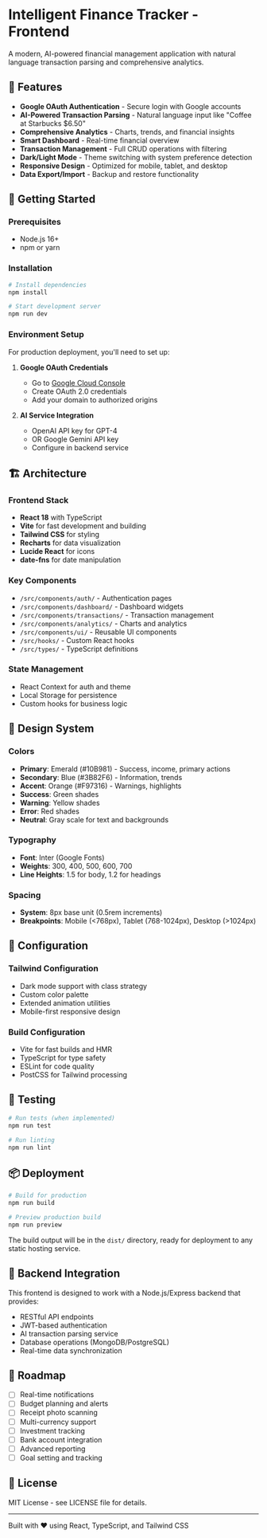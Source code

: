 # Intelligent Finance Tracker - Frontend

A modern, AI-powered financial management application with natural language transaction parsing and comprehensive analytics.

## 🌟 Features

- **Google OAuth Authentication** - Secure login with Google accounts
- **AI-Powered Transaction Parsing** - Natural language input like "Coffee at Starbucks $6.50"
- **Comprehensive Analytics** - Charts, trends, and financial insights
- **Smart Dashboard** - Real-time financial overview
- **Transaction Management** - Full CRUD operations with filtering
- **Dark/Light Mode** - Theme switching with system preference detection
- **Responsive Design** - Optimized for mobile, tablet, and desktop
- **Data Export/Import** - Backup and restore functionality

## 🚀 Getting Started

### Prerequisites

- Node.js 16+ 
- npm or yarn

### Installation

```bash
# Install dependencies
npm install

# Start development server
npm run dev
```

### Environment Setup

For production deployment, you'll need to set up:

1. **Google OAuth Credentials**
   - Go to [Google Cloud Console](https://console.cloud.google.com/)
   - Create OAuth 2.0 credentials
   - Add your domain to authorized origins

2. **AI Service Integration**
   - OpenAI API key for GPT-4
   - OR Google Gemini API key
   - Configure in backend service

## 🏗️ Architecture

### Frontend Stack
- **React 18** with TypeScript
- **Vite** for fast development and building
- **Tailwind CSS** for styling
- **Recharts** for data visualization
- **Lucide React** for icons
- **date-fns** for date manipulation

### Key Components
- `/src/components/auth/` - Authentication pages
- `/src/components/dashboard/` - Dashboard widgets
- `/src/components/transactions/` - Transaction management
- `/src/components/analytics/` - Charts and analytics
- `/src/components/ui/` - Reusable UI components
- `/src/hooks/` - Custom React hooks
- `/src/types/` - TypeScript definitions

### State Management
- React Context for auth and theme
- Local Storage for persistence
- Custom hooks for business logic

## 🎨 Design System

### Colors
- **Primary**: Emerald (#10B981) - Success, income, primary actions
- **Secondary**: Blue (#3B82F6) - Information, trends
- **Accent**: Orange (#F97316) - Warnings, highlights
- **Success**: Green shades
- **Warning**: Yellow shades  
- **Error**: Red shades
- **Neutral**: Gray scale for text and backgrounds

### Typography
- **Font**: Inter (Google Fonts)
- **Weights**: 300, 400, 500, 600, 700
- **Line Heights**: 1.5 for body, 1.2 for headings

### Spacing
- **System**: 8px base unit (0.5rem increments)
- **Breakpoints**: Mobile (<768px), Tablet (768-1024px), Desktop (>1024px)

## 🔧 Configuration

### Tailwind Configuration
- Dark mode support with class strategy
- Custom color palette
- Extended animation utilities
- Mobile-first responsive design

### Build Configuration
- Vite for fast builds and HMR
- TypeScript for type safety
- ESLint for code quality
- PostCSS for Tailwind processing

## 🧪 Testing

```bash
# Run tests (when implemented)
npm run test

# Run linting
npm run lint
```

## 📦 Deployment

```bash
# Build for production
npm run build

# Preview production build
npm run preview
```

The build output will be in the `dist/` directory, ready for deployment to any static hosting service.

## 🔗 Backend Integration

This frontend is designed to work with a Node.js/Express backend that provides:

- RESTful API endpoints
- JWT-based authentication
- AI transaction parsing service
- Database operations (MongoDB/PostgreSQL)
- Real-time data synchronization

## 🎯 Roadmap

- [ ] Real-time notifications
- [ ] Budget planning and alerts
- [ ] Receipt photo scanning
- [ ] Multi-currency support
- [ ] Investment tracking
- [ ] Bank account integration
- [ ] Advanced reporting
- [ ] Goal setting and tracking

## 📄 License

MIT License - see LICENSE file for details.

---

Built with ❤️ using React, TypeScript, and Tailwind CSS
